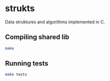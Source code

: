 # strukts

Data struktures and algorithms implemented in C.

## Compiling shared lib

```sh
make
```

## Running tests

```sh
make tests
```
